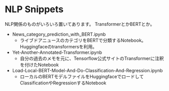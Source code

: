 # NLP Snippets
NLP関係のものがいろいろ置いてあります。
TransformerとかBERTとか。

* News_category_prediction_with_BERT.ipynb
  - ライブドアニュースのカテゴリをBERTで分類するNotebook。Huggingfaceのtransformersを利用。
* Yet-Another-Annotated-Transformer.ipynb
  - 自分の過去のメモを元に、Tensorflow公式サイトのTransformerに注釈を付けたNotebook
* Load-Local-BERT-Model-And-Do-Classification-And-Regression.ipynb
  - ローカルのBERTモデルファイルをHuggingfaceでロードしてClassificationやRegressionするNotebook
